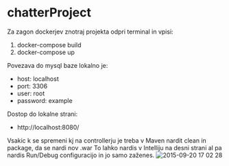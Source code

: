 # chatterProject

Za zagon dockerjev znotraj projekta odpri terminal in vpisi:
  1. docker-compose build
  2. docker-compose up
 
Povezava do mysql baze lokalno je:
  * host: localhost
  * port: 3306
  * user: root
  * password: example

Dostop do lokalne strani:
  * http://localhost:8080/
  
Vsakic k se spremeni kj na controllerju je treba v Maven nardit clean in package, da se nardi nov .war
To lahko nardis v Intelliju na desni strani al pa nardis Run/Debug configuracijo in jo samo zaženes.
![2015-09-20 17 02 28](https://i.imgur.com/qIwe4VN.pngA)

